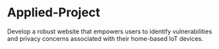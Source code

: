 # Applied-Project
Develop a robust website that empowers users to identify vulnerabilities and privacy concerns associated with their home-based IoT devices.
